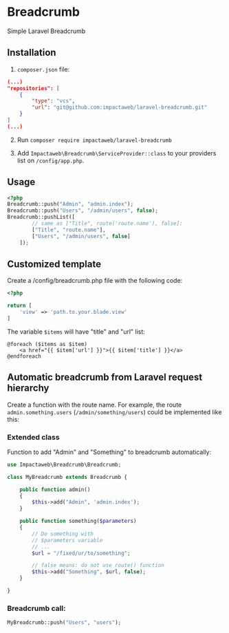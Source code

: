 # Breadcrumb
Simple Laravel Breadcrumb

## Installation

1. `composer.json` file:
```json
(...)
"repositories": [
    {
        "type": "vcs",
        "url": "git@github.com:impactaweb/laravel-breadcrumb.git"
    }
]
(...)
```

2. Run `composer require impactaweb/laravel-breadcrumb`

3. Add `Impactaweb\Breadcrumb\ServiceProvider::class` to your providers list on `/config/app.php`.

## Usage

```php
<?php
Breadcrumb::push("Admin", "admin.index");
Breadcrumb::push("Users", "/admin/users", false);
Breadcrumb::pushList([
        // same as ["Title", route('route.name'), false]:
        ["Title", "route.name"], 
        ["Users", "/admin/users", false]
    ]);
```

## Customized template

Create a /config/breadcrumb.php file with the following code:

```php
<?php

return [
    'view' => 'path.to.your.blade.view'
]
```

The variable `$items` will have "title" and "url" list:
```
@foreach ($items as $item)
    <a href="{{ $item['url'] }}">{{ $item['title'] }}</a>
@endforeach
```

## Automatic breadcrumb from Laravel request hierarchy

Create a function with the route name. 
For example, the route `admin.something.users` (`/admin/something/users`) could be implemented like this:

### Extended class

Function to add "Admin" and "Something" to breadcrumb automatically:

```php
use Impactaweb\Breadcrumb\Breadcrumb;

class MyBreadcrumb extends Breadcrumb {

    public function admin()
    {
        $this->add("Admin", 'admin.index');
    }

    public function something($parameters)
    {
        // Do something with
        // $parameters variable
        // ...
        $url = "/fixed/ur/to/something";

        // false means: do not use route() function
        $this->add("Something", $url, false);
    }

}
```

### Breadcrumb call:

```php
MyBreadcrumb::push("Users", "users");
```
